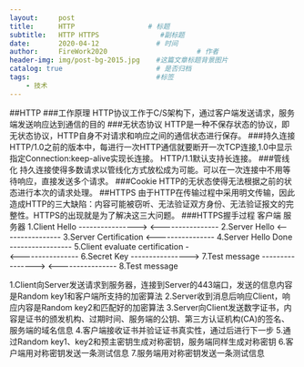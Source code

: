 ```yaml
---
layout:     post                    
title:      HTTP                  # 标题 
subtitle:   HTTP HTTPS               #副标题
date:       2020-04-12              # 时间
author:     FireWork2020                      # 作者
header-img: img/post-bg-2015.jpg    #这篇文章标题背景图片
catalog: true                       # 是否归档
tags:                               #标签
    - 技术
---
```


##HTTP
###工作原理
HTTP协议工作于C/S架构下，通过客户端发送请求，服务端发送响应达到通信的目的
###无状态协议
HTTP是一种不保存状态的协议，即无状态协议，HTTP自身不对请求和响应之间的通信状态进行保存。
###持久连接
HTTP/1.0之前的版本中，每进行一次HTTP通信就要断开一次TCP连接,1.0中显示指定Connection:keep-alive实现长连接。
HTTP/1.1默认支持长连接。
###管线化
持久连接使得多数请求以管线化方式放松成为可能。可以在一次连接中不用等待响应，直接发送多个请求。
###Cookie
HTTP的无状态使得无法根据之前的状态进行本次的请求处理。
##HTTPS
由于HTTP在传输过程中采用明文传输，因此造成HTTP的三大缺陷：内容可能被窃听、无法验证双方身份、无法验证报文的完整性。HTTPS的出现就是为了解决这三大问题。
###HTTPS握手过程
                客户端                         服务器
        1.Client Hello   ---------------->
                         <----------------   2.Server Hello 
                         <----------------   3.Server Certification
                         <----------------   4.Server Hello Done
                         -----------------
        5.Client evaluate certification  -                      
                         <----------------
        6.Secret Key     ---------------->
        7.Test message   ---------------->
                         <----------------   8.Test message
        

1.Client向Server发送请求到服务器，连接到Server的443端口，发送的信息内容是Random key1和客户端所支持的加密算法
2.Server收到消息后响应Client，响应内容是Random key2和匹配好的加密算法
3.Server向Client发送数字证书，内容是证书的颁发机构、过期时间、服务端的公钥、第三方认证机构(CA)的签名、服务端的域名信息
4.客户端接收证书并验证证书真实性，通过后进行下一步
5.通过Random key1、key2和预主密钥生成对称密钥，服务端同样生成对称密钥
6.客户端用对称密钥发送一条测试信息
7.服务端用对称密钥发送一条测试信息